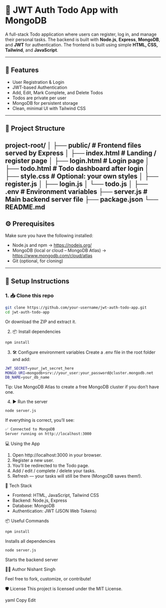 # 📝 JWT Auth Todo App with MongoDB

A full-stack Todo application where users can register, log in, and manage their personal tasks. The backend is built with **Node.js**, **Express**, **MongoDB**, and **JWT** for authentication. The frontend is built using simple **HTML, CSS, Tailwind**, and **JavaScript**.

---

## 🚀 Features

- User Registration & Login
- JWT-based Authentication
- Add, Edit, Mark Complete, and Delete Todos
- Todos are private per user
- MongoDB for persistent storage
- Clean, minimal UI with Tailwind CSS

---

## 📁 Project Structure

project-root/
│
├── public/ # Frontend files served by Express
│ ├── index.html # Landing / register page
│ ├── login.html # Login page
│ ├── todo.html # Todo dashboard after login
│ ├── style.css # Optional: your own styles
│ ├── register.js
│ ├── login.js
│ └── todo.js
│
├── .env # Environment variables
├── server.js # Main backend server file
├── package.json
└── README.md
---

## ⚙️ Prerequisites

Make sure you have the following installed:

- Node.js and npm → https://nodejs.org/
- MongoDB (local or cloud – MongoDB Atlas) → https://www.mongodb.com/cloud/atlas
- Git (optional, for cloning)

---

## 🧪 Setup Instructions

### 1. 📥 Clone this repo

```bash
git clone https://github.com/your-username/jwt-auth-todo-app.git
cd jwt-auth-todo-app
```
Or download the ZIP and extract it.

2. 📦 Install dependencies
```bash
npm install
```
3. 🛠️ Configure environment variables
Create a .env file in the root folder and add:
```bash
JWT_SECRET=your_jwt_secret_here
MONGO_URI=mongodb+srv://your_user:your_password@cluster.mongodb.net
DB_NAME=your_db_name
```
Tip: Use MongoDB Atlas to create a free MongoDB cluster if you don’t have one.

4. ▶️ Run the server
```bash
node server.js
```
If everything is correct, you’ll see:
```bash
✅ Connected to MongoDB
Server running on http://localhost:3000
```

💻 Using the App
1. Open http://localhost:3000 in your browser.
2. Register a new user.
3. You’ll be redirected to the Todo page.
4. Add / edit / complete / delete your tasks.
5. Refresh — your tasks will still be there (MongoDB saves them!).

🧠 Tech Stack
- Frontend: HTML, JavaScript, Tailwind CSS
- Backend: Node.js, Express
- Database: MongoDB
- Authentication: JWT (JSON Web Tokens)

📦 Useful Commands
```bash
npm install
```
Installs all dependencies
```bash
node server.js
```
Starts the backend server

🧑‍💻 Author
Nishant Singh

Feel free to fork, customize, or contribute!

🛡️ License
This project is licensed under the MIT License.

yaml
Copy
Edit
